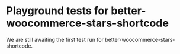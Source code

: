 # Playground tests for better-woocommerce-stars-shortcode
We are still awaiting the first test run for better-woocommerce-stars-shortcode.

